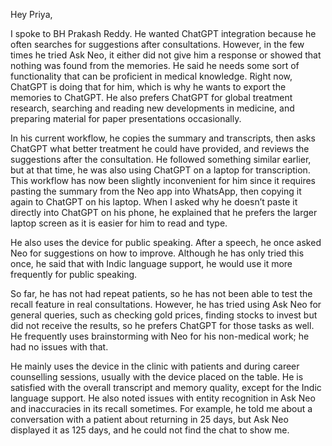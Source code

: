 Hey Priya,

I spoke to BH Prakash Reddy. He wanted ChatGPT integration because he often searches for suggestions after consultations. However, in the few times he tried Ask Neo, it either did not give him a response or showed that nothing was found from the memories. He said he needs some sort of functionality that can be proficient in medical knowledge. Right now, ChatGPT is doing that for him, which is why he wants to export the memories to ChatGPT. He also prefers ChatGPT for global treatment research, searching and reading new developments in medicine, and preparing material for paper presentations occasionally.

In his current workflow, he copies the summary and transcripts, then asks ChatGPT what better treatment he could have provided, and reviews the suggestions after the consultation. He followed something similar earlier, but at that time, he was also using ChatGPT on a laptop for transcription. This workflow has now been slightly inconvenient for him since it requires pasting the summary from the Neo app into WhatsApp, then copying it again to ChatGPT on his laptop. When I asked why he doesn’t paste it directly into ChatGPT on his phone, he explained that he prefers the larger laptop screen as it is easier for him to read and type.

He also uses the device for public speaking. After a speech, he once asked Neo for suggestions on how to improve. Although he has only tried this once, he said that with Indic language support, he would use it more frequently for public speaking.

So far, he has not had repeat patients, so he has not been able to test the recall feature in real consultations. However, he has tried using Ask Neo for general queries, such as checking gold prices, finding stocks to invest but did not receive the results, so he prefers ChatGPT for those tasks as well. He frequently uses brainstorming with Neo for his non-medical work; he had no issues with that. 

He mainly uses the device in the clinic with patients and during career counselling sessions, usually with the device placed on the table. He is satisfied with the overall transcript and memory quality, except for the Indic language support. He also noted issues with entity recognition in Ask Neo and inaccuracies in its recall sometimes. For example, he told me about a conversation with a patient about returning in 25 days, but Ask Neo displayed it as 125 days, and he could not find the chat to show me.